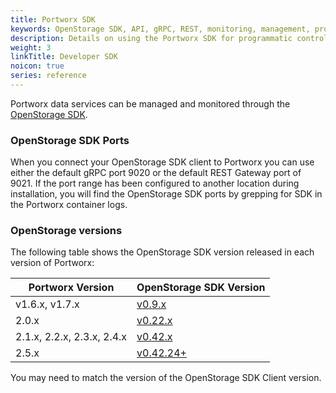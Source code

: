 ```yaml
---
title: Portworx SDK
keywords: OpenStorage SDK, API, gRPC, REST, monitoring, management, programmatic control
description: Details on using the Portworx SDK for programmatic control
weight: 3
linkTitle: Developer SDK
noicon: true
series: reference
---
```


Portworx data services can be managed and monitored through the [OpenStorage SDK](https://libopenstorage.github.io).


### OpenStorage SDK Ports

When you connect your OpenStorage SDK client to Portworx you can use either the default gRPC port 9020 or the default REST Gateway port of 9021. If the port range has been configured to another location during installation, you will find the OpenStorage SDK ports by grepping for SDK in the Portworx container logs.

### OpenStorage versions

The following table shows the OpenStorage SDK version released in each version of Portworx:

| Portworx Version | OpenStorage SDK Version |
| ---------------- | ----------------------- |
| v1.6.x, v1.7.x | [v0.9.x](https://libopenstorage.github.io/w/reference.html) |
| 2.0.x | [v0.22.x](https://libopenstorage.github.io/w/reference.html) |
| 2.1.x, 2.2.x, 2.3.x, 2.4.x | [v0.42.x](https://libopenstorage.github.io/w/reference.html) |
| 2.5.x | [v0.42.24+](https://libopenstorage.github.io/w/reference.html) |

You may need to match the version of the OpenStorage SDK Client version.
